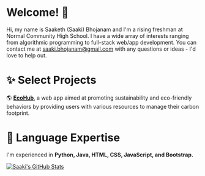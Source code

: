 # Welcome! 👋

Hi, my name is Saaketh (Saaki) Bhojanam and I'm a rising freshman at Normal Community High School. I have a wide array of interests ranging from algorithmic programming to full-stack web/app development. You can contact me at saaki.bhojanam@gmail.com with any questions or ideas - I'd love to help out.

# ✨ Select Projects

🌎 [**EcoHub**](https://github.com/SaakiBhojanam/EcoHub), a web app aimed at promoting sustainability and eco-friendly behaviors by providing users with various resources to manage their carbon footprint.

# 🌱 Language Expertise

I'm experienced in **Python, Java, HTML, CSS, JavaScript, and Bootstrap.**

[![Saaki's GitHub Stats](https://github-readme-stats.vercel.app/api?username=SaakiBhojanam)](https://github.com/anuraghazra/github-readme-stats)
